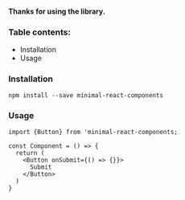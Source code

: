 #### Thanks for using the library.

### Table contents:

- Installation
- Usage

### Installation

`npm install --save minimal-react-components`

### Usage

```
import {Button} from 'minimal-react-components;

const Component = () => {
  return (
    <Button onSubmit={() => {}}>
      Submit
    </Button>
  )
}
```
